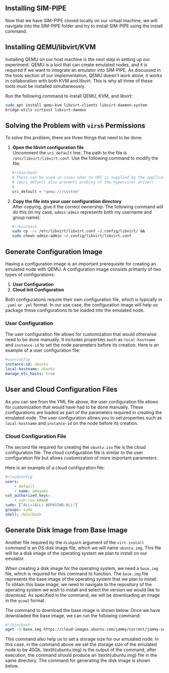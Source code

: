## Installing SIM-PIPE

Now that we have SIM-PIPE cloned locally on our virtual machine, we will navigate into the SIM-PIPE folder and try to install SIM-PIPE using the install command.


## Installing QEMU/libvirt/KVM

Installing QEMU on our host machine is the next step in setting up our experiment. QEMU is a tool that can create emulated nodes, and it is required if we want to integrate an emulator into SIM-PIPE. As discussed in the tools section of our implementation, QEMU doesn't work alone; it works in collaboration with both KVM and libvirt. This is why all three of these tools must be installed simultaneously.

Run the following command to install QEMU, KVM, and libvirt:

```bash
sudo apt install qemu-kvm libvirt-clients libvirt-daemon-system 
bridge-utils virtinst libvirt-daemon
```
## Solving the Problem with `virsh` Permissions

To solve this problem, there are three things that need to be done:

1. **Open the libvirt configuration file**  
   Uncomment the `uri_default` line. The path to the file is `/etc/libvirt/libvirt.conf`. Use the following command to modify the file:

```bash
   #!/bin/bash
   # These can be used in cases when no URI is supplied by the application
   # (@uri_default also prevents probing of the hypervisor driver).
   #
   uri_default = "qemu:///system"
```
2. **Copy the file into your user configuration directory**  
   After copying, give it the correct ownership. The following command will do this (in my case, `admin:admin` represents both my username and group name):

```bash
   #!/bin/bash
   sudo cp -rv /etc/libvirt/libvirt.conf ~/.config/libvirt/ &&
   sudo chown admin:admin ~/.config/libvirt/libvirt.conf
```

## Generate Configuration Image

Having a configuration image is an important prerequisite for creating an emulated node with QEMU. A configuration image consists primarily of two types of configurations:

1. **User Configuration**
2. **Cloud Init Configuration**

Both configurations require their own configuration file, which is typically in `.yaml` or `.yml` format. In our use case, the configuration image will help us package these configurations to be loaded into the emulated node.

### User Configuration

The user configuration file allows for customization that would otherwise need to be done manually. It includes properties such as `local-hostname` and `instance-id` to set the node parameters before its creation. Here is an example of a user configuration file:

```yaml
#userconfig
instance-id: ubuntu
local-hostname: ubuntu
manage_etc_hosts: true
```

## User and Cloud Configuration Files
As you can see from the YML file above, the user configuration file allows for customization that would have had to be done manually. These configurations are loaded as part of the parameters required in creating the emulated node. The user configuration allows you to set properties such as `local-hostname` and `instance-id` on the node before its creation.

### Cloud Configuration File
The second file required for creating the `ubuntu.iso` file is the cloud configuration file. The cloud configuration file is similar to the user configuration file but allows customization of more important parameters.

Here is an example of a cloud configuration file:

```yaml
#cloudconfig
users:
    - default
    - name: adeyemi
ssh_authorized_keys:
    - ssh-rsa AAAAB 
sudo: ["ALL=(ALL) NOPASSWD:ALL"]
groups: sudo
shell: /bin/bash
```
## Generate Disk Image from Base Image

Another file required by the `diskpath` argument of the `virt-install` command is an OS disk image file, which we will name `ubuntu.img`. This file will be a disk image of the operating system we plan to install on our emulator.

When creating a disk image for the operating system, we need a `base.img` file, which is required for this command to function. The `base.img` file represents the base image of the operating system that we plan to install. To obtain this base image, we need to navigate to the repository of the operating system we wish to install and select the version we would like to download. As specified in the command, we will be downloading an image in the `qcow2` format.

The command to download the base image is shown below. Once we have downloaded the base image, we can run the following command:

```bash
#!/bin/bash
wget -O base.img https://cloud-images.ubuntu.com/jammy/current/jammy-server-cloudimg-amd64.img
```

This command also help us to set a storage size for our emulated node. In this case, in the command above we set the storage size of the emulated node to be 40Gb, \textit{ubuntu.img} is the output of the command, after execution, the command should produce an \textit{ubuntu.img} file in the same directory.
The command for generating the disk image is shown below. 


   
